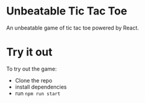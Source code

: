 # Unbeatable Tic Tac Toe

An unbeatable game of tic tac toe powered by React.

# Try it out

To try out the game:

- Clone the repo
- install dependencies
- run `npm run start`
